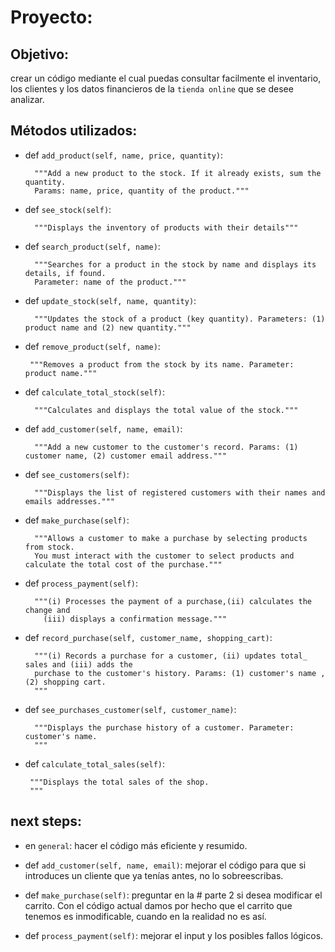 # Proyecto:


## Objetivo:

crear un código mediante el cual puedas consultar facilmente el inventario, los clientes y los datos financieros de la `tienda online` que se desee analizar.


## Métodos utilizados:
- def `add_product(self, name, price, quantity)`:
        
        """Add a new product to the stock. If it already exists, sum the quantity.
        Params: name, price, quantity of the product."""

- def `see_stock(self)`:

        """Displays the inventory of products with their details"""

- def `search_product(self, name)`:

        """Searches for a product in the stock by name and displays its details, if found. 
        Parameter: name of the product."""

- def `update_stock(self, name, quantity)`:

        """Updates the stock of a product (key quantity). Parameters: (1) product name and (2) new quantity."""

-  def `remove_product(self, name)`:

        """Removes a product from the stock by its name. Parameter: product name."""

- def `calculate_total_stock(self)`:
        
        """Calculates and displays the total value of the stock."""
        
- def `add_customer(self, name, email)`:

        """Add a new customer to the customer's record. Params: (1) customer name, (2) customer email address."""

- def `see_customers(self)`:

        """Displays the list of registered customers with their names and emails addresses."""

- def `make_purchase(self)`:

        """Allows a customer to make a purchase by selecting products from stock. 
        You must interact with the customer to select products and calculate the total cost of the purchase."""

- def `process_payment(self)`:

        """(i) Processes the payment of a purchase,(ii) calculates the change and
          (iii) displays a confirmation message."""
       
- def `record_purchase(self, customer_name, shopping_cart)`:

        """(i) Records a purchase for a customer, (ii) updates total_ sales and (iii) adds the 
        purchase to the customer's history. Params: (1) customer's name , (2) shopping cart.
        """

- def `see_purchases_customer(self, customer_name)`:

        """Displays the purchase history of a customer. Parameter: customer's name.
        """

-  def `calculate_total_sales(self)`:

        """Displays the total sales of the shop.
        """
    


## next steps:

- en `general`: hacer el código más eficiente y resumido.

- def `add_customer(self, name, email)`: mejorar el código para que si introduces un cliente que ya tenías antes, no lo sobreescribas.

- def `make_purchase(self)`: preguntar en la # parte 2 si desea modificar el carrito. Con el código actual damos por hecho que el carrito que tenemos es inmodificable, cuando en la realidad no es así.

- def `process_payment(self)`: mejorar el input y los posibles fallos lógicos.

